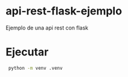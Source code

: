 # api-rest-flask-ejemplo
Ejemplo de una api rest con flask 
# Ejecutar
``` bash
 python -m venv .venv
 ```
 

